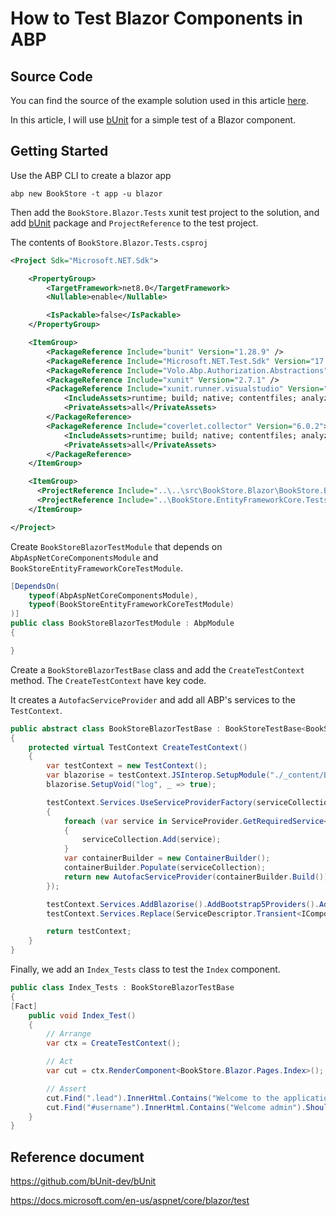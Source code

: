 # How to Test Blazor Components in ABP

## Source Code

You can find the source of the example solution used in this article [here](https://github.com/abpframework/abp-samples/tree/master/BlazorPageUniTest).


In this article, I will use [bUnit](https://github.com/bUnit-dev/bUnit) for a simple test of a Blazor component.

## Getting Started

Use the ABP CLI to create a blazor app

`abp new BookStore -t app -u blazor`

Then add the `BookStore.Blazor.Tests` xunit test project to the solution, and add [bUnit](https://github.com/bUnit-dev/bUnit) package and `ProjectReference` to the test project.

The contents of `BookStore.Blazor.Tests.csproj`
```xml
<Project Sdk="Microsoft.NET.Sdk">

    <PropertyGroup>
        <TargetFramework>net8.0</TargetFramework>
        <Nullable>enable</Nullable>

        <IsPackable>false</IsPackable>
    </PropertyGroup>

    <ItemGroup>
        <PackageReference Include="bunit" Version="1.28.9" />
        <PackageReference Include="Microsoft.NET.Test.Sdk" Version="17.9.0" />
        <PackageReference Include="Volo.Abp.Authorization.Abstractions" Version="8.1.1" />
        <PackageReference Include="xunit" Version="2.7.1" />
        <PackageReference Include="xunit.runner.visualstudio" Version="2.5.8">
            <IncludeAssets>runtime; build; native; contentfiles; analyzers; buildtransitive</IncludeAssets>
            <PrivateAssets>all</PrivateAssets>
        </PackageReference>
        <PackageReference Include="coverlet.collector" Version="6.0.2">
            <IncludeAssets>runtime; build; native; contentfiles; analyzers; buildtransitive</IncludeAssets>
            <PrivateAssets>all</PrivateAssets>
        </PackageReference>
    </ItemGroup>

    <ItemGroup>
      <ProjectReference Include="..\..\src\BookStore.Blazor\BookStore.Blazor.csproj" />
      <ProjectReference Include="..\BookStore.EntityFrameworkCore.Tests\BookStore.EntityFrameworkCore.Tests.csproj" />
    </ItemGroup>

</Project>

```

Create `BookStoreBlazorTestModule` that depends on `AbpAspNetCoreComponentsModule` and `BookStoreEntityFrameworkCoreTestModule`.

```cs
[DependsOn(
    typeof(AbpAspNetCoreComponentsModule),
    typeof(BookStoreEntityFrameworkCoreTestModule)
)]
public class BookStoreBlazorTestModule : AbpModule
{

}
```

Create a `BookStoreBlazorTestBase` class and add the `CreateTestContext` method. The `CreateTestContext` have key code.

It creates a `AutofacServiceProvider` and add all ABP's services to the `TestContext`.

```cs
public abstract class BookStoreBlazorTestBase : BookStoreTestBase<BookStoreBlazorTestModule>
{
    protected virtual TestContext CreateTestContext()
    {
        var testContext = new TestContext();
        var blazorise = testContext.JSInterop.SetupModule("./_content/Blazorise/utilities.js?v=1.5.1.0");
        blazorise.SetupVoid("log", _ => true);

        testContext.Services.UseServiceProviderFactory(serviceCollection =>
        {
            foreach (var service in ServiceProvider.GetRequiredService<IAbpApplicationWithExternalServiceProvider>().Services)
            {
                serviceCollection.Add(service);
            }
            var containerBuilder = new ContainerBuilder();
            containerBuilder.Populate(serviceCollection);
            return new AutofacServiceProvider(containerBuilder.Build());
        });

        testContext.Services.AddBlazorise().AddBootstrap5Providers().AddFontAwesomeIcons();
        testContext.Services.Replace(ServiceDescriptor.Transient<IComponentActivator, ServiceProviderComponentActivator>());

        return testContext;
    }
}
```

Finally, we add an `Index_Tests` class to test the `Index` component.

```cs
public class Index_Tests : BookStoreBlazorTestBase
{
[Fact]
    public void Index_Test()
    {
        // Arrange
        var ctx = CreateTestContext();

        // Act
        var cut = ctx.RenderComponent<BookStore.Blazor.Pages.Index>();

        // Assert
        cut.Find(".lead").InnerHtml.Contains("Welcome to the application. This is a startup project based on the ABP framework. For more information, visit abp.io.").ShouldBeTrue();
        cut.Find("#username").InnerHtml.Contains("Welcome admin").ShouldBeTrue();
    }
}
```

## Reference document

https://github.com/bUnit-dev/bUnit

https://docs.microsoft.com/en-us/aspnet/core/blazor/test
